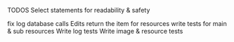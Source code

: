 TODOS
Select statements for readability & safety

fix log database calls
Edits return the item for resources
write tests for main & sub resources
Write log tests
Write image & resource tests
